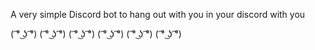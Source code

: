 A very simple Discord bot to hang out with you in your discord with you

( ͡° ͜ʖ ͡°) ( ͡° ͜ʖ ͡°) ( ͡° ͜ʖ ͡°) ( ͡° ͜ʖ ͡°) ( ͡° ͜ʖ ͡°) ( ͡° ͜ʖ ͡°)

